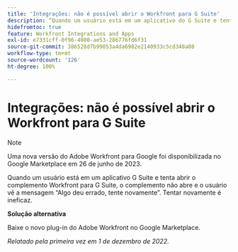 ```yaml
---
title: 'Integrações: não é possível abrir o Workfront para G Suite'
description: “Quando um usuário está em um aplicativo do G Suite e tenta abrir o complemento Workfront para G Suite, o complemento não abre e o usuário vê a mensagem “Algo deu errado, tente novamente.” Tentar novamente é ineficaz. ”
hidefromtoc: true
feature: Workfront Integrations and Apps
exl-id: e7331cff-0f96-4080-ae53-286776fd6f31
source-git-commit: 386528d7b99053a4da6982e2140933c5cd348a08
workflow-type: tm+mt
source-wordcount: '126'
ht-degree: 100%

---
```


# Integrações: não é possível abrir o Workfront para G Suite

<!--Converted to Story-->

>[!NOTE]
>
>Uma nova versão do Adobe Workfront para Google foi disponibilizada no Google Marketplace em 26 de junho de 2023.

Quando um usuário está em um aplicativo G Suite e tenta abrir o complemento Workfront para G Suite, o complemento não abre e o usuário vê a mensagem “Algo deu errado, tente novamente”. Tentar novamente é ineficaz.

**Solução alternativa**

Baixe o novo plug-in do Adobe Workfront no Google Marketplace.

_Relatado pela primeira vez em 1 de dezembro de 2022._
